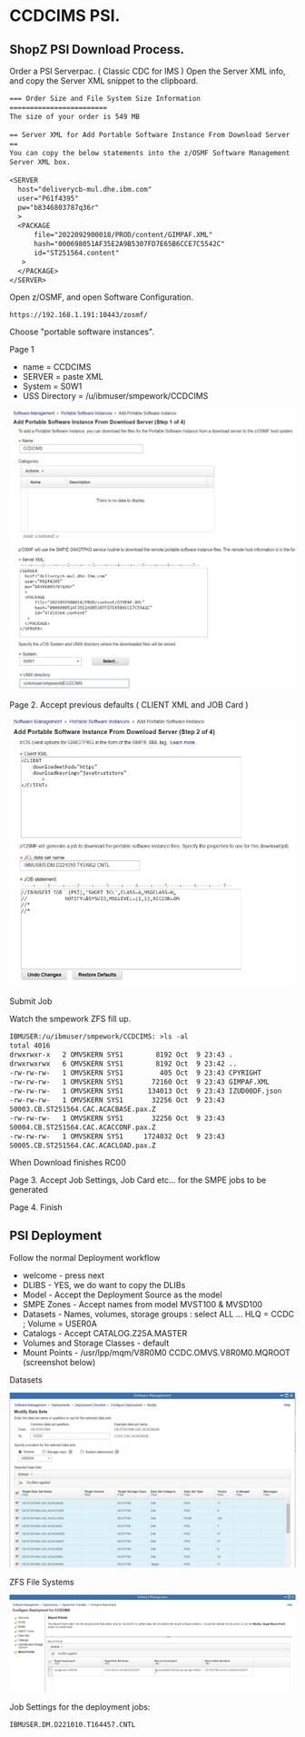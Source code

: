 # CCDCIMS PSI.


## ShopZ PSI Download Process.

Order a PSI Serverpac. ( Classic CDC for IMS )
Open the Server XML info, and copy the Server XML snippet to the clipboard.

```
=== Order Size and File System Size Information ========================
The size of your order is 549 MB                                        
                                                                        
== Server XML for Add Portable Software Instance From Download Server ==
You can copy the below statements into the z/OSMF Software Management   
Server XML box.                                                         
                                                                        
<SERVER                                                                 
  host="deliverycb-mul.dhe.ibm.com"                                     
  user="P61f4395"                                                       
  pw="b8346803787q36r"                                                  
  >                                                                     
  <PACKAGE                                                              
      file="2022092900018/PROD/content/GIMPAF.XML"                      
      hash="000698051AF35E2A9B5307FD7E65B6CCE7C5542C"                   
      id="ST251564.content"                                             
   >                                                                    
  </PACKAGE>                                                            
</SERVER>      
```

Open z/OSMF, and open Software Configuration.

```
https://192.168.1.191:10443/zosmf/ 
```

Choose "portable software instances".

Page 1
* name = CCDCIMS 
* SERVER = paste XML
* System = S0W1
* USS Directory = /u/ibmuser/smpework/CCDCIMS

![ccdc01](images/ccdc01.JPG)

Page 2. Accept previous defaults ( CLIENT XML and JOB Card ) 

![ccdc02](images/ccdc02.JPG)

Submit Job

Watch the smpework ZFS fill up.

```
IBMUSER:/u/ibmuser/smpework/CCDCIMS: >ls -al
total 4016
drwxrwxr-x   2 OMVSKERN SYS1        8192 Oct  9 23:43 .
drwxrwxrwx   6 OMVSKERN SYS1        8192 Oct  9 23:42 ..
-rw-rw-rw-   1 OMVSKERN SYS1         405 Oct  9 23:43 CPYRIGHT
-rw-rw-rw-   1 OMVSKERN SYS1       72160 Oct  9 23:43 GIMPAF.XML
-rw-rw-rw-   1 OMVSKERN SYS1      134013 Oct  9 23:43 IZUD00DF.json
-rw-rw-rw-   1 OMVSKERN SYS1       32256 Oct  9 23:43 S0003.CB.ST251564.CAC.ACACBASE.pax.Z
-rw-rw-rw-   1 OMVSKERN SYS1       32256 Oct  9 23:43 S0004.CB.ST251564.CAC.ACACCONF.pax.Z
-rw-rw-rw-   1 OMVSKERN SYS1     1724032 Oct  9 23:43 S0005.CB.ST251564.CAC.ACACLOAD.pax.Z
```

When Download finishes RC00

Page 3. Accept Job Settings, Job Card etc... for the SMPE jobs to be generated

Page 4. Finish

## PSI Deployment

Follow the normal Deployment workflow
  
* welcome - press next
* DLIBS - YES, we do want to copy the DLIBs
* Model - Accept the Deployment Source as the model
* SMPE Zones - Accept names from model MVST100 & MVSD100
* Datasets - Names, volumes, storage groups : select ALL ... HLQ = CCDC ; Volume = USER0A
* Catalogs - Accept CATALOG.Z25A.MASTER
* Volumes and Storage Classes - default
* Mount Points - /usr/lpp/mqm/V8R0M0	CCDC.OMVS.V8R0M0.MQROOT  (screenshot below)

Datasets

![ccdc03](images/ccdc03.JPG) 

ZFS File Systems

![ccdc04](images/ccdc04.JPG)



Job Settings for the deployment jobs:

```
IBMUSER.DM.D221010.T164457.CNTL
```



